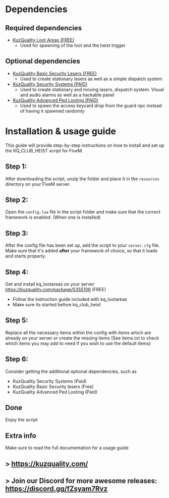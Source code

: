 # Dependencies
## Required dependencies

- [KuzQuality Loot Areas (FREE)](https://kuzquality.com/package/5355106)
  - Used for spawning of the loot and the heist trigger

## Optional dependencies
- [KuzQuality Basic Security Lasers (FREE)](https://kuzquality.com/package/6344519)
  - Used to create stationary lasers as well as a simple dispatch system 
- [KuzQuality Security Systems (PAID)](https://kuzquality.com/package/6271745)
  - Used to create stationary and moving lasers, dispatch system. Visual and audio alarms as well as a hackable panel
- [KuzQuality Advanced Ped Looting (PAID)](https://kuzquality.com/package/6224025)
  - Used to spawn the access keycard drop from the guard npc instead of having it spawned randomly


# Installation & usage guide

This guide will provide step-by-step instructions on how to install and set up the KQ_CLUB_HEIST script for FiveM.

## Step 1:
After downloading the script, unzip the folder and place it in the `resources` directory on your FiveM server.

## Step 2:
Open the `config.lua` file in the script folder and make sure that the correct framework is enabled. (When one is installed)

## Step 3:
After the config file has been set up, add the script to your `server.cfg` file. Make sure that it's added **after** your framework of choice, so that it loads and starts properly.

## Step 4:
Get and install kq_lootareas on your server https://kuzquality.com/package/5355106 (FREE)
- Follow the instruction guide included with kq_lootareas
- Make sure its started before kq_club_heist

## Step 5:
Replace all the necessary items within the config with items which are already on your server or create the missing items
(See items.txt to check which items you may add to need if you wish to use the default items)

## Step 6:
Consider getting the additional optional dependencies, such as
- KuzQuality Security Systems (Paid)
- KuzQuality Basic Security lasers (Free)
- KuzQuality Advanced Ped Looting (Paid)

## Done
Enjoy the script


## Extra info
Make sure to read the full documentation for a usage guide

## > https://kuzquality.com/

## > Join our Discord for more awesome releases: https://discord.gg/fZsyam7Rvz
